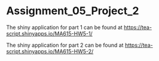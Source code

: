 # Assignment_05_Project_2

The shiny application for part 1 can be found at
https://tea-script.shinyapps.io/MA615-HW5-1/

The shiny application for part 2 can be found at
https://tea-script.shinyapps.io/MA615-HW5-2/

